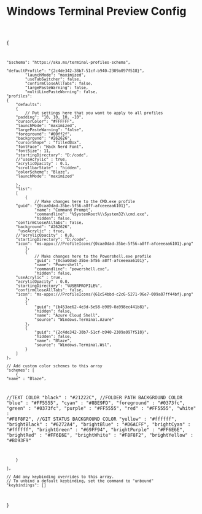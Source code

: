 # Windows Terminal Preview Config

<code>

{

    "$schema": "https://aka.ms/terminal-profiles-schema",
    
    "defaultProfile": "{2c4de342-38b7-51cf-b940-2309a097f518}",
			"launchMode": "maximized",
			"useTabSwitcher": false,
			"confirmCloseAllTabs": false,
			"largePasteWarning": false,
			"multiLinePasteWarning": false,
    "profiles":
    {
        "defaults":
        {
            // Put settings here that you want to apply to all profiles
		"padding": "10, 10, 10, -10",
		"cursorColor": "#FFFFFF",
		"launchMode": "maximized",
		"largePasteWarning": "false",
		"foreground": "#00ff2f", 	
		"background": "#262626",
		"cursorShape" : "filledBox",  
   		"fontFace": "Hack Nerd Font",
		"fontSize": 11,
		"startingDirectory": "D:/code",
		//"useAcrylic" : true,
		"acrylicOpacity" : 0.1,
		"scrollbarState" : "hidden",
		"colorScheme": "Blaze",
		"launchMode": "maximized"
		
        },
        "list":
        [
            {
                // Make changes here to the CMD.exe profile
		"guid": "{0caa0dad-35be-5f56-a8ff-afceeeaa6101}",
            	"name": "Command Prompt",
            	"commandline": "%SystemRoot%\\System32\\cmd.exe",
                "hidden": false,
		"confirmCloseAllTabs": false,
		"background": "#262626",
		 "useAcrylic" : true,
		//"acrylicOpacity" : 0.8,
		"startingDirectory": "D:/code",
		"icon": "ms-appx:///ProfileIcons/{0caa0dad-35be-5f56-a8ff-afceeeaa6101}.png"
            },
            {
                // Make changes here to the Powershell.exe profile
                "guid": "{0caa0dad-35be-5f56-a8ff-afceeeaa6101}",
                "name": "Powershell",
                "commandline": "powershell.exe",
                "hidden": false,
		"useAcrylic" : true,
		"acrylicOpacity" : 0.0,
		"startingDirectory": "%USERPROFILE%",
		"confirmCloseAllTabs": false,
		"icon": "ms-appx:///ProfileIcons/{61c54bbd-c2c6-5271-96e7-009a87ff44bf}.png"
            },
            {
                "guid": "{b453ae62-4e3d-5e58-b989-0a998ec441b8}",
                "hidden": false,
                "name": "Azure Cloud Shell",
                "source": "Windows.Terminal.Azure"
            },
            {
                "guid": "{2c4de342-38b7-51cf-b940-2309a097f518}",
                "hidden": false,
                "name": "Blaze",
                "source": "Windows.Terminal.Wsl",
            }
        ]
    },

    // Add custom color schemes to this array
    "schemes": [
		{	
	"name" : "Blaze",
//TEXT COLOR
        "black" : "#21222C",
//FOLDER PATH BACKGROUND COLOR
        "blue" : "#FF5555",
        "cyan" : "#8BE9FD",
        "foreground" : "#0373fc",
        "green" : "#0373fc",
        "purple" : "#FF5555",
        "red" : "#FF5555",
        "white" : "#F8F8F2",
//GIT STATUS BACKGROUND COLOR
        "yellow" : "#ffffff",
        "brightBlack" : "#6272A4",
        "brightBlue" : "#D6ACFF",
        "brightCyan" : "#ffffff",
        "brightGreen" : "#69FF94",
        "brightPurple" : "#FF6E6E",
        "brightRed" : "#FF6E6E",
        "brightWhite" : "#F8F8F2",
        "brightYellow" : "#BD93F9" 

		}

	],

    // Add any keybinding overrides to this array.
    // To unbind a default keybinding, set the command to "unbound"
    "keybindings": []
}
</code>

